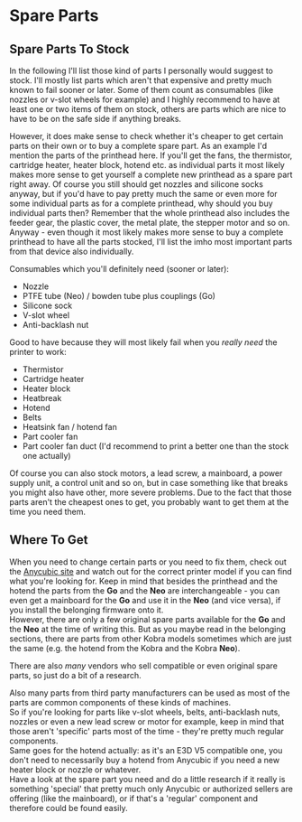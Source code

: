 <link rel=”manifest” href=”docs/manifest.webmanifest”>

# Spare Parts

## Spare Parts To Stock
In the following I'll list those kind of parts I personally would suggest to stock. I'll mostly list parts which aren't that expensive and pretty much known to fail sooner or later. Some of them count as consumables (like nozzles or v-slot wheels for example) and I highly recommend to have at least one or two items of them on stock, others are parts which are nice to have to be on the safe side if anything breaks.    
  
However, it does make sense to check whether it's cheaper to get certain parts on their own or to buy a complete spare part. As an example I'd mention the parts of the printhead here. If you'll get the fans, the thermistor, cartridge heater, heater block, hotend etc. as individual parts it most likely makes more sense to get yourself a complete new printhead as a spare part right away. Of course you still should get nozzles and silicone socks anyway, but if you'd have to pay pretty much the same or even more for some individual parts as for a complete printhead, why should you buy individual parts then? Remember that the whole printhead also includes the feeder gear, the plastic cover, the metal plate, the stepper motor and so on.  
Anyway - even though it most likely makes more sense to buy a complete printhead to have all the parts stocked, I'll list the imho most important parts from that device also individually.  

Consumables which you'll definitely need (sooner or later):  

  - Nozzle
  - PTFE tube (Neo) / bowden tube plus couplings (Go)
  - Silicone sock
  - V-slot wheel
  - Anti-backlash nut
  
Good to have because they will most likely fail when you *really need* the printer to work:  

  - Thermistor
  - Cartridge heater
  - Heater block 
  - Heatbreak 
  - Hotend
  - Belts
  - Heatsink fan / hotend fan
  - Part cooler fan
  - Part cooler fan duct (I'd recommend to print a better one than the stock one actually)

Of course you can also stock motors, a lead screw, a mainboard, a power supply unit, a control unit and so on, but in case something like that breaks you might also have other, more severe problems. Due to the fact that those parts aren't the cheapest ones to get, you probably want to get them at the time you need them.      
  
## Where To Get
When you need to change certain parts or you need to fix them, check out the [Anycubic site](https://www.anycubic.com/collections/for-kobra-series) and watch out for the correct printer model if you can find what you're looking for. Keep in mind that besides the printhead and the hotend the parts from the **Go** and the **Neo** are interchangeable - you can even get a mainboard for the **Go** and use it in the **Neo** (and vice versa), if you install the belonging firmware onto it.   
However, there are only a few original spare parts available for the **Go** and the **Neo** at the time of writing this. But as you maybe read in the belonging sections, there are parts from other Kobra models sometimes which are just the same (e.g. the hotend from the Kobra and the Kobra **Neo**).  
  
There are also *many* vendors who sell compatible or even original spare parts, so just do a bit of a research. 
  
Also many parts from third party manufacturers can be used as most of the parts are common components of these kinds of machines.    
So if you're looking for parts like v-slot wheels, belts, anti-backlash nuts, nozzles or even a new lead screw or motor for example, keep in mind that those aren't 'specific' parts most of the time - they're pretty much regular components.   
Same goes for the hotend actually: as it's an E3D V5 compatible one, you don't need to necessarily buy a hotend from Anycubic if you need a new heater block or nozzle or whatever.    
Have a look at the spare part you need and do a little research if it really is something 'special' that pretty much only Anycubic or authorized sellers are offering (like the mainboard), or if that's a 'regular' component and therefore could be found easily.  
     
  

  

